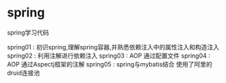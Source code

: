 # spring
spring学习代码

spring01 : 初识spring,理解spring容器,并熟悉依赖注入中的属性注入和构造注入
spring02 : 利用注解进行依赖注入
spring03 : AOP 通过配置文件
spring04 : AOP 通过Aspectj框架的注解
spring05 : spring与mybatis结合 使用了阿里的druid连接池
